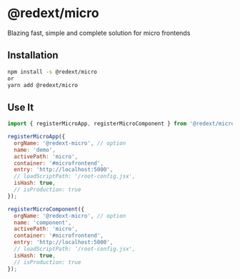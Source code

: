 # @redext/micro

Blazing fast, simple and complete solution for micro frontends

## Installation

```bash
npm install -s @redext/micro
or
yarn add @redext/micro
```

## Use It

```js
import { registerMicroApp, registerMicroComponent } from '@redext/micro';

registerMicroApp({
  orgName: '@redext-micro', // option
  name: 'demo',
  activePath: 'micro',
  container: '#microfrontend',
  entry: 'http://localhost:5000',
  // loadScriptPath: '/root-config.jsx',
  isHash: true,
  // isProduction: true
});

registerMicroComponent({
  orgName: '@redext-micro', // option
  name: 'component',
  activePath: 'micro',
  container: '#microfrontend',
  entry: 'http://localhost:5000',
  // loadScriptPath: '/root-config.jsx',
  isHash: true,
  // isProduction: true
});
```
